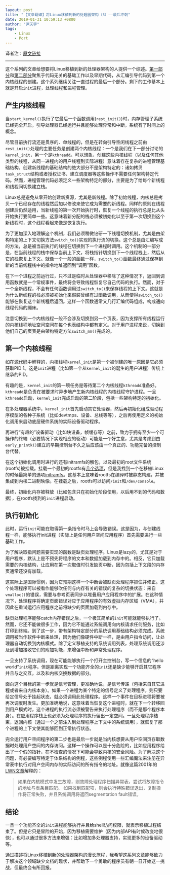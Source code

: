 ```yaml
---
layout: post
title: "【文章翻译】将Linux移植到新的处理器架构（3）——最后冲刺"
date: 2019-01-31 10:59:13 +0800
author: "尹天宇"
tags:
    - Linux
    - Port
---
```


译者注：[原文链接](https://lwn.net/Articles/657939/?_blank)

----------

这个系列的文章给想要将Linux移植到新的处理器架构的人提供一个综述。[第一部分](https://yintianyu.github.io/2019/01/29/porting-linux-1/)和[第二部分](https://yintianyu.github.io/2019/01/30/porting-linux-2/)聚焦于代码无关的基础工作以及早期代码，从汇编引导代码到第一个内核线程的创建。这个系列继续关注一直过程的最后一个部分。剩下的工作基本上就是开启`init`进程，处理线程和进程管理。

## 产生内核线程

当`start_kernel()`执行了它最后一个函数调用(`rest_init()`)时，内存管理子系统已经完全开启，引导处理器已经运行并且能够处理异常和中断，系统有了时间上的概念。

尽管目前执行流还是贯序的、单线程的，但是在转向引导空闲线程之前由`rest_init()`处理的主要任务是创建两个内核线程：一个是我们在下一部分讨论的`kernel_init`，另一个是`kthreadd`。可以想象，创建这些内核线程（以及任何其他类型的线程，从同一进程内的用户线程到实际进程）意味着存在复杂的进程管理基础结构。创建新线程的基础结构的绝大部分不是架构特定的：诸如拷贝`task_struct`结构或者授权证书、建立调度器等这些操作不需要任何架构特定代码。然而，进程管理代码必须定义一些架构特定的部分，主要是为了给每个新线程和线程间切换建立栈。

Linux总是避免从零开始创建新资源，尤其是新线程。除了初始线程，内核总是拷贝一个已经存在的线程然后加以修改来使它成为需要的新线程。同样的原则在线程创建后仍然适用，当新线程的第一次开始执行时，恢复一个线程的执行总是比从头开始执行要简单一些。这意味着新分配的栈必须被初始化以至于第一次切换到这个新线程时，这个线程看起来像是恢复执行。

为了更加深入地理解这个机制，我们必须稍微钻研一下线程切换机制，尤其是由架构特定的上下文切换方法`switch_to()`实现的执行流的切换。这个总是由汇编写成的方法，总是被当前执行的线程在切换到下一个进程时调用。这个机制的一部分是，在当前线程的栈中保存当前上下文，将栈指针切换到下一个线程栈上，然后从它的栈恢复上下文。就像一个一般的函数一样，`switch_to()`函数最终通过保存到新的当前线程栈中的指令地址返回到“调用”函数。

在下一个进程之前运行过，只不过是临时从处理器中移除了这种情况下，返回到调用函数就是一个常规事件，最终将会导致线程恢复它自己代码的执行。然而，对于一个全新线程，不会有任何函数调用过`switch_to()`来保存线程的上下文。这就是为什么新线程的栈必须被初始化来假装曾经有过函数调用，从而使得`switch_to()`能够在恢复这个新线程后返回。这样一个函数通常又几行汇编代码组成，构成通向线程代码的蹦床。

注意切换到一个内核线程一般不会涉及切换到另一个页表，因为支撑所有线程运行的内核线程地址空间空间在每个也表结构中都有定义。对于用户进程来说，切换到他们自己的页表是由架构特定方法`switch_mm()`完成的。

## 第一个内核线程

如在[源代码](http://lxr.free-electrons.com/source/init/main.c?v=4.2#L386)中解释的，内核线程`kernel_init`是第一个被创建的唯一原因是它必须获取PID 1。这是`init`进程（比如第一个从`kernel_init`的诞生的用户进程）传统上继承的PID。

有趣的是，`kernel_init`的第一项任务是等待第二个内核线程`kthreadd`准备好。`kthreadd`是负责在被要求时异步地产生新内核线程的内核线程守护进程。一旦`kthreadd`启动，`kernel_init`完成启动的第二阶段，包括一些架构特定的初始化。

在多处理器系统中，`kernel_init`首先启动其它处理器，然后再初始化组成驱动程序模型的各种子系统（比如devtmps、设备、总线等等），之后再使用定义的初始化调用来启动底层硬件系统的实际设备驱动程序。

再进行“有趣的”设备驱动（比如块设备，帧缓存等）之前，致力于拥有至少一个可操作的终端（必要情况下实现相应的驱动）可能是一个好主意，尤其是考虑到由`early_printk()`建立的早期控制台不久之后应该由一个真正的、功能完备的控制台代替。

在这个初始化调用时进行的还有initramfs的解包，以及最初的root文件系统(rootfs)被挂载。挂载一个最初的rootfs有[几个选项](https://www.kernel.org/doc/Documentation/early-userspace/README)，但是我找到一个在移植Linux的时候最简单的选项[initramfs](https://www.kernel.org/doc/Documentation/filesystems/ramfs-rootfs-initramfs.txt)。这基本上意味着rootfs在编译时被静态构建，并被集成到内核二进制映像。在挂载之后，rootfs可以访问`/init`和`/dev/console`。

最终，初始化内存被释放（比如包含只在初始化阶段使用，以后用不到的代码和数据），在rootfs找到的`init`进程启动。

## 执行初始化

此时，运行`init`可能在取得第一条指令时马上会导致错误。这是因为，与创建线程一样，能够执行init进程（实际上是任何用户空间应用程序）首先需要进行一些基础工作。

为了解决取指问题需要实现的函数是缺页处理程序。Linux是lazy的，尤其是对于用户程序，默认上是不预先将程序的文本和数据加载到内存中的。相反，它只加载需要的内核结构，让应用在第一次取值时引发缺页中断，因为包括上下文段的内存页通常还没有加载。

这实际上是国际惯例，因为它预期这样一个中断会被缺页处理程序抓住并修正。这个处理程序可以被看作能够吹任何与内存有关的错误的复杂的切换状态：来自`vmalloc()`的错误，需要与参考页表同步以堆叠用户应用程序中的扩展。在这种情况下，处理程序将确定页面错误对应于应用程序的有效虚拟内存区域（VMA），并因此在重试运行应用程序之前将缺少的页面加载到内存中。

缺页处理程序能够catch内存错误之后，一个极其简单的`init`可能就能够执行了。然而，它还不能做很多工作，因为它不能通过系统调用向内核请求任何服务，比如打印到终端。到了这一步，带有架构特定部分的系统调用基础结构必须完成。系统调用被当作软件中断来处理，因为他们像硬件中断一样，是由用户指令访问，让处理器自动切换到内核模式。除了定义移植支持的系统调用列表，处理系统调用还涉及到增加接收它们的附加功能，来增强中断和异常处理程序。

一旦支持了系统调用，现在可能能够执行一个打开主控制台，写一个信息的“hello world”`init`程序。但是距离实现一个功能齐全的`init`还是缺少能够开启其它程序并且与之交互，以及和内核交换数据的部分。

面向这个目标的第一步就是信号管理，更准确地说，是信号传递（包括来自其它进程或者来自内核本身）。如果一个进程为某个特定的信号定义了处理程序，则只要给定信号处于挂起状态，就必须调用此处理程序。这样一个事件在目标进程将要被再次调度时发生。更加准确地说，这意味着当恢复这个进程时，就在下一个转移回到用户模式时，这个进程的执行流必须被警告来执行处理程序（而不是那个程序本身）。在应用程序栈上也必须为处理程序的执行留出一定空间。一旦处理程序结束，返回内核（通过一个之前注入到处理程序上下文中的系统调用），就恢复了那个进程的上下文使其能够回到正常执行状态。

完全运行用户空间程序的第二步也是最后一步就是当内核想要从用户空间页存取数据时处理用户空间的内存访问。这样一个操作可以是十分危险的，比如应用程序给出了一个假的指针，在不检查的情况下可能会导致内核的安全风险。为了解决这个问题，有必要编写特定于体系结构的例程，这些例程使用一些汇编魔法来注册在异常表中执行对用户空间内存的实际访问的所有指令的地址。就像这篇2001年的[LWN文章](http://lwn.net/2001/0222/kernel.php3)解释的：
>如果在内核模式中发生故障，则故障处理程序扫描异常表，尝试将故障指令的地址与表条目匹配。 如果找到匹配项，则会执行特殊错误退出，复制操作将正常失败，并且系统调用将返回segmentation fault错误。

## 结论

一旦一个功能齐全的`init`进程能够执行并且给shell访问权限，就表示移植过程结束了。但是它只是冒险的开始，因为移植需要维护（因为内部API有时候改变地很快），也可以通过很多方法来增强：比如增加多处理器支持，实现更多的设备驱动等。

通过描述将Linux移植到新的处理器架构的漫长旅程，我希望这系列文章能够致力于解决这个领域缺少文档的现状，并帮助下一个勇敢的程序员有朝一日开始这一挑战，但最终会有所回报。